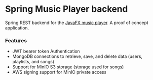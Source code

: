 # Spring Music Player backend

Spring REST backend for the [JavaFX music player](https://github.com/benalcocer/music-player "player"). A proof of concept application.

### Features

- JWT bearer token Authentication
- MongoDB connections to retrieve, save, and delete data (users, playlists, and songs)
- Support for MinIO S3 storage (storage used for songs)
- AWS signing support for MinIO private access